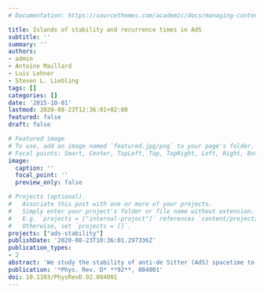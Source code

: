 ```yaml
---
# Documentation: https://sourcethemes.com/academic/docs/managing-content/

title: Islands of stability and recurrence times in AdS
subtitle: ''
summary: ''
authors:
- admin
- Antoine Maillard
- Luis Lehner
- Steven L. Liebling
tags: []
categories: []
date: '2015-10-01'
lastmod: 2020-08-23T12:36:01+02:00
featured: false
draft: false

# Featured image
# To use, add an image named `featured.jpg/png` to your page's folder.
# Focal points: Smart, Center, TopLeft, Top, TopRight, Left, Right, BottomLeft, Bottom, BottomRight.
image:
  caption: ''
  focal_point: ''
  preview_only: false

# Projects (optional).
#   Associate this post with one or more of your projects.
#   Simply enter your project's folder or file name without extension.
#   E.g. `projects = ["internal-project"]` references `content/project/deep-learning/index.md`.
#   Otherwise, set `projects = []`.
projects: ["ads-stability"]
publishDate: '2020-08-23T10:36:01.297336Z'
publication_types:
- 2
abstract: 'We study the stability of anti-de Sitter (AdS) spacetime to spherically symmetric perturbations of a real scalar field in general relativity. Further, we work within the context of the "two time framework" (TTF) approximation, which describes the leading nonlinear effects for small amplitude perturbations, and is therefore suitable for studying the weakly turbulent instability of AdS---including both collapsing and noncollapsing solutions. We have previously identified a class of quasiperiodic (QP) solutions to the TTF equations, and in this paper we analyze their stability. We show that there exist several families of QP solutions that are stable to linear order, and we argue that these solutions represent islands of stability in TTF. We extract the eigenmodes of small oscillations about QP solutions, and we use them to predict approximate recurrence times for generic noncollapsing initial data in the full (non-TTF) system. Alternatively, when sufficient energy is driven to high-frequency modes, as occurs for initial data far from a QP solution, the TTF description breaks down as an approximation to the full system. Depending on the higher order dynamics of the full system, this often signals an imminent collapse to a black hole.'
publication: '*Phys. Rev. D* **92**, 084001'
doi: 10.1103/PhysRevD.92.084001
---
```

